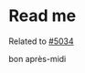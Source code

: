 # Read me

Related to [#5034](https://github.com/streetsidesoftware/cspell/issues/5034)

bon après-midi

